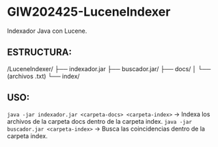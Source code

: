 # GIW202425-LuceneIndexer
Indexador Java con Lucene.

## ESTRUCTURA:
/LuceneIndexer/
├── indexador.jar
├── buscador.jar/
├── docs/
│   └── (archivos .txt)
└── index/

## USO:
`java -jar indexador.jar <carpeta-docs> <carpeta-index>` -> Indexa los archivos de la carpeta docs dentro de la carpeta index.
`java -jar buscador.jar <carpeta-index>` -> Busca las coincidencias dentro de la carpeta index.
